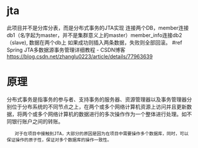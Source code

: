 # jta
此项目并不是分库分表，而是分布式事务的JTA实现
连接两个DB，member连接db1（名字起为master，并不是集群意义上的master）member_info连接db2（slave), 数据在两个db上
如果成功则插入两条数据，失败则全部回滚。
#ref
Spring JTA多数据源事务管理详细教程 - CSDN博客
https://blog.csdn.net/zhanglu0223/article/details/77963639

# 原理
分布式事务是指事务的参与者、支持事务的服务器、资源管理器以及事务管理器分别位于分布系统的不同节点之上，在两个或多个网络计算机资源上访问并且更新数据，将两个或多个网络计算机的数据进行的多次操作作为一个整体进行处理。如不同银行账户之间的转账。

       对于在项目中接触到JTA，大部分的原因是因为在项目中需要操作多个数据库，同时，可以保证操作的原子性，保证对多个数据库的操作一致性。 
